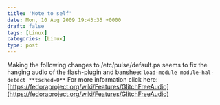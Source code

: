 ```yaml
---
title: 'Note to self'
date: Mon, 10 Aug 2009 19:43:35 +0000
draft: false
tags: [Linux]
categories: [Linux]
type: post
---
```


Making the following changes to /etc/pulse/default.pa seems to fix the hanging audio of the flash-plugin and banshee: `load-module module-hal-detect **tsched=0**` For more information click here: [https://fedoraproject.org/wiki/Features/GlitchFreeAudio](https://fedoraproject.org/wiki/Features/GlitchFreeAudio)